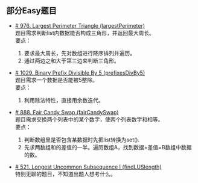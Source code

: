 ## 部分Easy题目

* [# 976. Largest Perimeter Triangle (largestPerimeter)](https://leetcode.com/problems/largest-perimeter-triangle/)  
题目需求判断list内数据能否构成三角形，并返回最大周长。  
要点：
    1. 要求最大周长，先对数组进行降序排列并遍历。
    2. 通过两边之和大于第三边来判断三角形。 


* [# 1029. Binary Prefix Divisible By 5 (prefixesDivBy5)](https://leetcode.com/problems/binary-prefix-divisible-by-5/)  
题目需求一个数据是否能被5整除。   
要点：
    1. 利用除法特性，直接用余数迭代。

* [# 888. Fair Candy Swap (fairCandySwap)](https://leetcode.com/problems/fair-candy-swap/)  
题目需求交换两个列表中的某个数字，使两个列表数字和相等。     
要点：
    1. 判断数组里是否包含某数据时先把list转换为set().
    2. 先求两数组和的差值的一半。遍历数组A，找到数据+差值=B数组中数据的数。
    
* [# 521. Longest Uncommon Subsequence I (findLUSlength)](https://leetcode.com/problems/longest-uncommon-subsequence-i/)  
特别无聊的题目，不知道出题人想考什么。